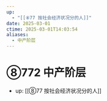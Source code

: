 ```yaml
---
up:
  - "[[⑧77 按社会经济状况分的人]]"
date: 2025-03-01
ctime: 2025-03-01T14:03:54
aliases:
  - 中产阶层
---
```


# ⑧772 中产阶层

- up: [[⑧77 按社会经济状况分的人]]
